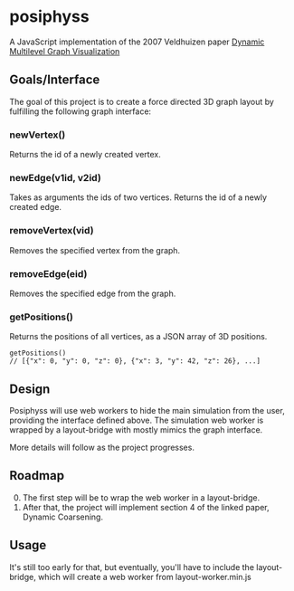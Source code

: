 # posiphyss

A JavaScript implementation of the 2007 Veldhuizen paper [Dynamic Multilevel Graph Visualization](http://arxiv.org/abs/0712.1549)

## Goals/Interface
The goal of this project is to create a force directed 3D graph layout by fulfilling the following graph interface:

### newVertex() 
Returns the id of a newly created vertex.

### newEdge(v1id, v2id) 
Takes as arguments the ids of two vertices. 
Returns the id of a newly created edge.

### removeVertex(vid)
Removes the specified vertex from the graph.

### removeEdge(eid)
Removes the specified edge from the graph.

### getPositions() 
Returns the positions of all vertices, as a JSON array of 3D positions.

```
getPositions()
// [{"x": 0, "y": 0, "z": 0}, {"x": 3, "y": 42, "z": 26}, ...]
```

## Design
Posiphyss will use web workers to hide the main simulation from the user, providing the interface defined above. The simulation web worker is wrapped by a layout-bridge with mostly mimics the graph interface. 

More details will follow as the project progresses.

## Roadmap
0. The first step will be to wrap the web worker in a layout-bridge.
1. After that, the project will implement section 4 of the linked paper, Dynamic Coarsening. 

## Usage
It's still too early for that, but eventually, you'll have to include the layout-bridge, which will create a web worker from layout-worker.min.js